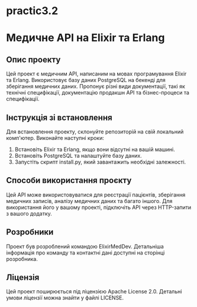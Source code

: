 # practic3.2
# Медичне API на Elixir та Erlang

## Опис проекту
Цей проект є медичним API, написаним на мовах програмування Elixir та Erlang. Використовує базу даних PostgreSQL на бекенді для зберігання медичних даних. Пропонує різні види документації, такі як технічні специфікації, документацію продакшн API та бізнес-процеси та специфікації.

## Інструкція зі встановлення
Для встановлення проекту, склонуйте репозиторій на свій локальний комп'ютер. Виконайте наступні кроки:

1. Встановіть Elixir та Erlang, якщо вони відсутні на вашій машині.
2. Встановіть PostgreSQL та налаштуйте базу даних.
3. Запустіть скрипт install.py, який завантажить необхідні залежності.

## Способи використання проєкту
Цей API може використовуватися для реєстрації пацієнтів, зберігання медичних записів, аналізу медичних даних та багато іншого. Для використання його у вашому проекті, підключіть API через HTTP-запити з вашого додатку.

## Розробники
Проект був розроблений командою ElixirMedDev. Детальніша інформація про команду та контактні дані доступні на сторінці розробника.

## Ліцензія
Цей проект поширюється під ліцензією Apache License 2.0. Детальні умови ліцензії можна знайти у файлі LICENSE.


